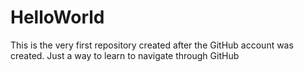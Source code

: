 # HelloWorld
This is the very first repository created after the GitHub account was created. Just a way to learn to navigate through GitHub

